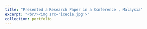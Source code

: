 ```yaml
---
title: "Presented a Research Paper in a Conference , Malaysia"
excerpt: "<br/><img src='icecie.jpg'>"
collection: portfolio
---
```

